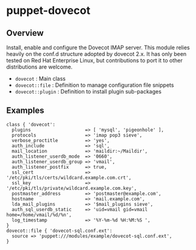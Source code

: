 # puppet-dovecot

## Overview

Install, enable and configure the Dovecot IMAP server.
This module relies heavily on the conf.d structure adopted by dovecot 2.x.
It has only been tested on Red Hat Enterprise Linux, but contributions to port
it to other distributions are welcome.

* `dovecot` : Main class
* `dovecot::file` : Definition to manage configuration file snippets
* `dovecot::plugin` : Definition to install plugin sub-packages

## Examples

```puppet
class { 'dovecot':
  plugins                    => [ 'mysql', 'pigeonhole' ],
  protocols                  => 'imap pop3 sieve',
  verbose_proctitle          => 'yes',
  auth_include               => 'sql',
  mail_location              => 'maildir:~/Maildir',
  auth_listener_userdb_mode  => '0660',
  auth_listener_userdb_group => 'vmail',
  auth_listener_postfix      => true,
  ssl_cert                   => '/etc/pki/tls/certs/wildcard.example.com.crt',
  ssl_key                    => '/etc/pki/tls/private/wildcard.example.com.key',
  postmaster_address         => 'postmaster@example.com',
  hostname                   => 'mail.example.com',
  lda_mail_plugins           => '$mail_plugins sieve',
  auth_sql_userdb_static     => 'uid=vmail gid=vmail home=/home/vmail/%d/%n',
  log_timestamp              => '%Y-%m-%d %H:%M:%S ',
}
dovecot::file { 'dovecot-sql.conf.ext':
  source => 'puppet:///modules/example/dovecot-sql.conf.ext',
}
```

